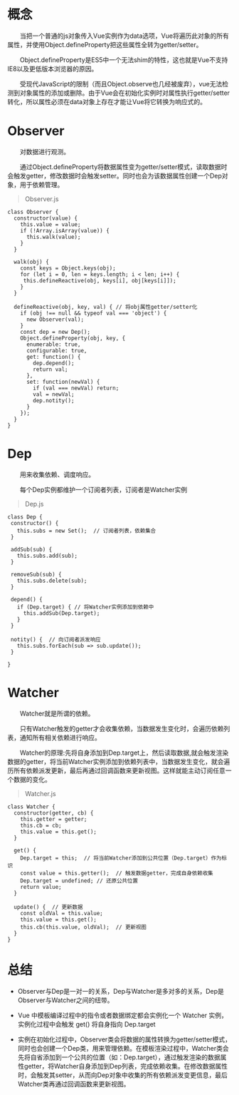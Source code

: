 # 概念
&emsp;&emsp;当把一个普通的js对象传入Vue实例作为data选项，Vue将遍历此对象的所有属性，并使用Object.defineProperty把这些属性全转为getter/setter。
 
&emsp;&emsp;Object.defineProperty是ES5中一个无法shim的特性，这也就是Vue不支持IE8以及更低版本浏览器的原因。

&emsp;&emsp;受现代JavaScript的限制（而且Object.observe也几经被废弃），vue无法检测到对象属性的添加或删除。由于Vue会在初始化实例时对属性执行getter/setter转化，所以属性必须在data对象上存在才能让Vue将它转换为响应式的。

# Observer
&emsp;&emsp;对数据进行观测。

&emsp;&emsp;通过Object.defineProperty将数据属性变为getter/setter模式，读取数据时会触发getter，修改数据时会触发setter。同时也会为该数据属性创建一个Dep对象，用于依赖管理。

> Observer.js
```
class Observer {
  constructor(value) {
    this.value = value;
    if (!Array.isArray(value)) {
      this.walk(value);
    }
  }
  
  walk(obj) {
    const keys = Object.keys(obj);
    for (let i = 0, len = keys.length; i < len; i++) {
     this.defineReactive(obj, keys[i], obj[keys[i]]);
    }
  }

  defineReactive(obj, key, val) { // 将obj属性getter/setter化
    if (obj !== null && typeof val === 'object') {
      new Observer(val);
    }
    const dep = new Dep();
    Object.defineProperty(obj, key, {
      enumerable: true,
      configurable: true,
      get: function() {
        dep.depend();
        return val;
      },
      set: function(newVal) {
        if (val === newVal) return;
        val = newVal;
        dep.notity();
      }
    });
  }
}
```

# Dep
&emsp;&emsp;用来收集依赖、调度响应。

&emsp;&emsp;每个Dep实例都维护一个订阅者列表，订阅者是Watcher实例

> Dep.js
 ```
 class Dep {
  constructor() {
    this.subs = new Set();  // 订阅者列表，依赖集合
  }

  addSub(sub) {
    this.subs.add(sub);
  }

  removeSub(sub) {
    this.subs.delete(sub);
  }

  depend() {
    if (Dep.target) { // 将Watcher实例添加到依赖中
      this.addSub(Dep.target);
    }
  }

  notity() {  // 向订阅者派发响应
    this.subs.forEach(sub => sub.update());
  }

}
 ```

# Watcher
&emsp;&emsp;Watcher就是所谓的依赖。

&emsp;&emsp;只有Watcher触发的getter才会收集依赖，当数据发生变化时，会遍历依赖列表，通知所有相关依赖进行响应。

&emsp;&emsp;Watcher的原理:先将自身添加到Dep.target上，然后读取数据,就会触发渲染数据的getter，将当前Watcher实例添加到依赖列表中，当数据发生变化，就会遍历所有依赖派发更新，最后再通过回调函数来更新视图。这样就能主动订阅任意一个数据的变化。

> Watcher.js
```
class Watcher {
  constructor(getter, cb) {
    this.getter = getter;
    this.cb = cb;
    this.value = this.get(); 
  }

  get() { 
    Dep.target = this;  // 将当前Watcher添加到公共位置（Dep.target）作为标识
    const value = this.getter();  // 触发数据getter，完成自身依赖收集
    Dep.target = undefined; // 还原公共位置
    return value;
  }

  update() {  // 更新数据
    const oldVal = this.value;
    this.value = this.get();
    this.cb(this.value, oldVal);  // 更新视图
  }
}
```

# 总结

* Observer与Dep是一对一的关系，Dep与Watcher是多对多的关系，Dep是Observer与Watcher之间的纽带。 
  
*  Vue 中模板编译过程中的指令或者数据绑定都会实例化一个 Watcher 实例，实例化过程中会触发 get() 将自身指向 Dep.target
  
* 实例在初始化过程中，Observer类会将数据的属性转换为getter/setter模式，同时也会创建一个Dep类，用来管理依赖。在模板渲染过程中，Watcher类会先将自省添加到一个公共的位置（如：Dep.target），通过触发渲染的数据属性getter，将Watcher自身添加到Dep列表，完成依赖收集。在修改数据属性时，会触发其setter，从而向Dep对象中收集的所有依赖派发变更信息，最后Watcher类再通过回调函数来更新视图。